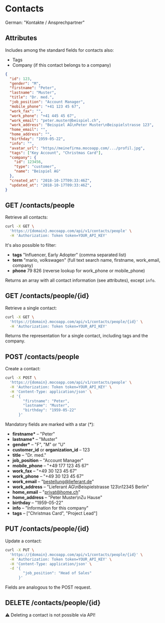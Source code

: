 # Contacts

German: "Kontakte / Ansprechpartner"

## Attributes

Includes among the standard fields for contacts also:

- Tags
- Company (if this contact belongs to a company)

```json
{
  "id": 123,
  "gender": "M",
  "firstname": "Peter",
  "lastname": "Muster",
  "title": "Dr. med.",
  "job_position": "Account Manager",
  "mobile_phone": "+41 123 45 67",
  "work_fax": "",
  "work_phone": "+41 445 45 67",
  "work_email": "peter.muster@beispiel.ch",
  "work_address": "Beispiel AG\nPeter Muster\nBeispielstrasse 123",
  "home_email": "",
  "home_address": "",
  "birthday": "1959-05-22",
  "info": "",
  "avatar_url": "https//meinefirma.mocoapp.com/.../profil.jpg",
  "tags": ["Key Account", "Christmas Card"],
  "company": {
    "id": 123456,
    "type": "customer",
    "name": "Beispiel AG"
  },
  "created_at": "2018-10-17T09:33:46Z",
  "updated_at": "2018-10-17T09:33:46Z",
}
```

## GET /contacts/people

Retrieve all contacts:

```bash
curl -X GET \
  'https://{domain}.mocoapp.com/api/v1/contacts/people' \
  -H 'Authorization: Token token=YOUR_API_KEY'
```

It's also possible to filter:

- **tags** "Influencer, Early Adopter" (comma separated list)
- **term** "mario, volkswagen" (full text search name, firstname, work_email, company)
- **phone** 79 826 (reverse lookup for work_phone or mobile_phone)

Returns an array with all contact information (see attributes), except `info`.

## GET /contacts/people/{id}

Retrieve a single contact:

```bash
curl -X GET \
  'https://{domain}.mocoapp.com/api/v1/contacts/people/{id}' \
  -H 'Authorization: Token token=YOUR_API_KEY'
```

Returns the representation for a single contact, including tags and the company.

## POST /contacts/people

Create a contact:

```bash
curl -X POST \
  'https://{domain}.mocoapp.com/api/v1/contacts/people' \
  -H 'Authorization: Token token=YOUR_API_KEY' \
  -H 'Content-Type: application/json' \
  -d '{
        "firstname": "Peter",
        "lastname": "Muster",
        "birthday": "1959-05-22"
      }'
```

Mandatory fields are marked with a star (\*):

- **firstname\*** – "Peter"
- **lastname\*** – "Muster"
- **gender\*** – "F", "M" or "U"
- **customer_id** or **organization_id** – 123
- **title** – "Dr. med."
- **job_position** – "Account Manager"
- **mobile_phone** – "+49 177 123 45 67"
- **work_fax** – "+49 30 123 45 67"
- **work_phone** – "+49 30 123 45 67"
- **work_email** – "bestellung@lieferant.de"
- **work_address** – "Lieferant AG\nBeispielstrasse 123\n12345 Berlin"
- **home_email** – "privat@home.ch"
- **home_address** – "Peter Muster\nZu Hause"
- **birthday** – "1959-05-22"
- **info** – "Information for this company"
- **tags** – ["Christmas Card", "Project Lead"]

## PUT /contacts/people/{id}

Update a contact:

```bash
curl -X PUT \
  'https://{domain}.mocoapp.com/api/v1/contacts/people/{id}' \
  -H 'Authorization: Token token=YOUR_API_KEY' \
  -H 'Content-Type: application/json' \
  -d '{
        "job_position": "Head of Sales"
      }'
```

Fields are analogous to the POST request.

## DELETE /contacts/people/{id}

⚠ Deleting a contact is not possible via API!
